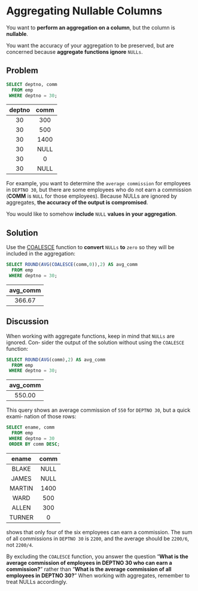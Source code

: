 # Aggregating Nullable Columns

You want to **perform an aggregation on a column**, but the column is **nullable**.

You want the accuracy of your aggregation to be preserved, but are concerned because **aggregate functions ignore** `NULLs`.

## Problem

```SQL
SELECT deptno, comm
  FROM emp
 WHERE deptno = 30;
```

|deptno | comm|
|:-----:|:---:|
|    30 |  300|
|    30 |  500|
|    30 | 1400|
|    30 | NULL|
|    30 |    0|
|    30 | NULL|


For example, you want to determine the `average commission` for employees in `DEPTNO 30`, but there are some employees who do not earn a commission (**COMM** is `NULL` for those employees). Because NULLs are ignored by aggregates, **the accuracy of the output is compromised**.

You would like to somehow **include** `NULL` **values in your aggregation**.

## Solution

Use the [COALESCE](https://github.com/lpinzari/sql-psql-udy/blob/master/07_data_cleaning/10_coalesce.md) function to **convert** `NULLs` **to** `zero` so they will be included in the aggregation:

```SQL
SELECT ROUND(AVG(COALESCE(comm,0)),2) AS avg_comm
  FROM emp
 WHERE deptno = 30;
```

|avg_comm|
|:-------:|
|  366.67|

## Discussion

When working with aggregate functions, keep in mind that `NULLs` are ignored. Con‐ sider the output of the solution without using the `COALESCE` function:

```SQL
SELECT ROUND(AVG(comm),2) AS avg_comm
  FROM emp
 WHERE deptno = 30;
```

|avg_comm|
|:------:|
|  550.00|

This query shows an average commission of `550` for `DEPTNO 30`, but a quick exami‐ nation of those rows:

```SQL
SELECT ename, comm
  FROM emp
 WHERE deptno = 30
 ORDER BY comm DESC;  
```

|ename  | comm|
|:-----:|:---:|
|BLAKE  | NULL|
|JAMES  | NULL|
|MARTIN | 1400|
|WARD   |  500|
|ALLEN  |  300|
|TURNER |    0|

shows that only four of the six employees can earn a commission. The sum of all commissions in `DEPTNO 30` is `2200`, and the average should be `2200/6`, not `2200/4`.

By excluding the `COALESCE` function, you answer the question “**What is the average commission of employees in DEPTNO 30 who can earn a commission?**” rather than “**What is the average commission of all employees in DEPTNO 30?**” When working with aggregates, remember to treat NULLs accordingly.
